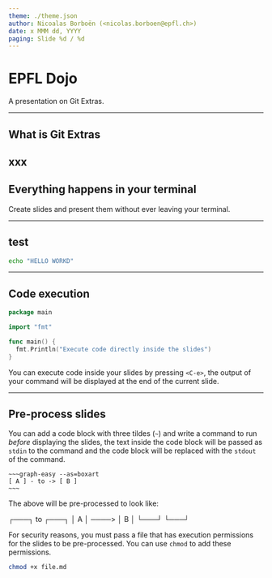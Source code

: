 ```yaml
---
theme: ./theme.json
author: Nicoalas Borboën (<nicolas.borboen@epfl.ch>)
date: x MMM dd, YYYY
paging: Slide %d / %d
---
```

# EPFL Dojo
A presentation on Git Extras.

---

## What is Git Extras
xxx
---

## Everything happens in your terminal
Create slides and present them without ever leaving your terminal.

---

## test

```bash
echo "HELLO WORKD"
```

---

## Code execution
```go
package main

import "fmt"

func main() {
  fmt.Println("Execute code directly inside the slides")
}
```

You can execute code inside your slides by pressing `<C-e>`,
the output of your command will be displayed at the end of the current slide.

---

## Pre-process slides

You can add a code block with three tildes (`~`) and write a command to run *before* displaying
the slides, the text inside the code block will be passed as `stdin` to the command
and the code block will be replaced with the `stdout` of the command.

```
~~~graph-easy --as=boxart
[ A ] - to -> [ B ]
~~~
```

The above will be pre-processed to look like:

┌───┐  to   ┌───┐
│ A │ ────> │ B │
└───┘       └───┘

For security reasons, you must pass a file that has execution permissions
for the slides to be pre-processed. You can use `chmod` to add these permissions.

```bash
chmod +x file.md
```
